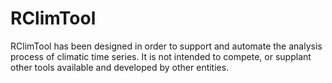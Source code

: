 # RClimTool
RClimTool has been designed in order to support and automate the analysis process of climatic time series. It is not intended to compete, or supplant other tools available and developed by other entities. 
